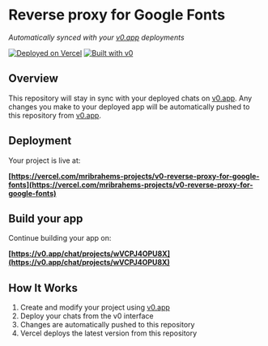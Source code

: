 # Reverse proxy for Google Fonts

*Automatically synced with your [v0.app](https://v0.app) deployments*

[![Deployed on Vercel](https://img.shields.io/badge/Deployed%20on-Vercel-black?style=for-the-badge&logo=vercel)](https://vercel.com/mribrahems-projects/v0-reverse-proxy-for-google-fonts)
[![Built with v0](https://img.shields.io/badge/Built%20with-v0.app-black?style=for-the-badge)](https://v0.app/chat/projects/wVCPJ4OPU8X)

## Overview

This repository will stay in sync with your deployed chats on [v0.app](https://v0.app).
Any changes you make to your deployed app will be automatically pushed to this repository from [v0.app](https://v0.app).

## Deployment

Your project is live at:

**[https://vercel.com/mribrahems-projects/v0-reverse-proxy-for-google-fonts](https://vercel.com/mribrahems-projects/v0-reverse-proxy-for-google-fonts)**

## Build your app

Continue building your app on:

**[https://v0.app/chat/projects/wVCPJ4OPU8X](https://v0.app/chat/projects/wVCPJ4OPU8X)**

## How It Works

1. Create and modify your project using [v0.app](https://v0.app)
2. Deploy your chats from the v0 interface
3. Changes are automatically pushed to this repository
4. Vercel deploys the latest version from this repository